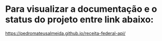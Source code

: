 # Para visualizar a documentação e o status do projeto entre link abaixo:
https://pedromateusalmeida.github.io/receita-federal-api/
